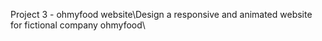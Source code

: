 Project 3 - ohmyfood website\Design a responsive and animated website for fictional company ohmyfood\